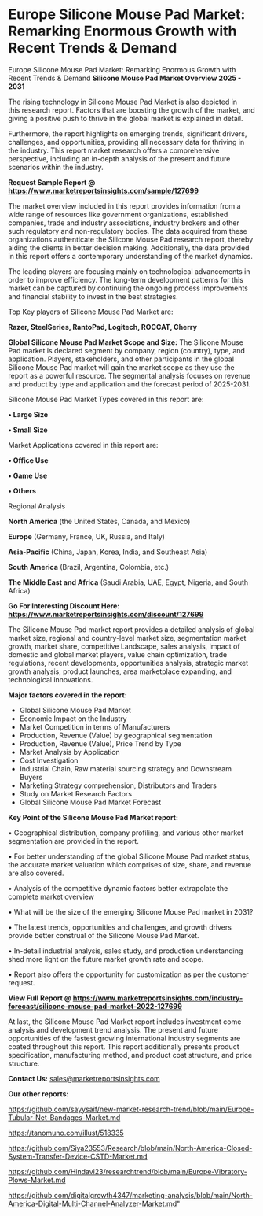# Europe Silicone Mouse Pad Market: Remarking Enormous Growth with Recent Trends & Demand
Europe Silicone Mouse Pad Market: Remarking Enormous Growth with Recent Trends & Demand
<Strong> Silicone Mouse Pad Market Overview 2025 - 2031</strong>

The rising technology in Silicone Mouse Pad Market is also depicted in this research report. Factors that are boosting the growth of the market, and giving a positive push to thrive in the global market is explained in detail.

Furthermore, the report highlights on emerging trends, significant drivers, challenges, and opportunities, providing all necessary data for thriving in the industry. This report market research offers a comprehensive perspective, including an in-depth analysis of the present and future scenarios within the industry.

<strong>Request Sample Report @ <a href=https://www.marketreportsinsights.com/sample/127699>https://www.marketreportsinsights.com/sample/127699</a></strong>

The market overview included in this report provides information from a wide range of resources like government organizations, established companies, trade and industry associations, industry brokers and other such regulatory and non-regulatory bodies. The data acquired from these organizations authenticate the Silicone Mouse Pad research report, thereby aiding the clients in better decision making. Additionally, the data provided in this report offers a contemporary understanding of the market dynamics.

The leading players are focusing mainly on technological advancements in order to improve efficiency. The long-term development patterns for this market can be captured by continuing the ongoing process improvements and financial stability to invest in the best strategies.

Top Key players of Silicone Mouse Pad Market are:

<strong>Razer, SteelSeries, RantoPad, Logitech, ROCCAT, Cherry</strong>

<strong><b>Global Silicone Mouse Pad Market Scope and Size:</b></strong>
The Silicone Mouse Pad market is declared segment by company, region (country), type, and application. Players, stakeholders, and other participants in the global Silicone Mouse Pad market will gain the market scope as they use the report as a powerful resource. The segmental analysis focuses on revenue and product by type and application and the forecast period of 2025-2031.

Silicone Mouse Pad Market Types covered in this report are:

<strong>• Large Size

• Small Size</strong>

Market Applications covered in this report are:

<strong>• Office Use

• Game Use

• Others</strong> 

Regional Analysis

<strong>North America</strong> (the United States, Canada, and Mexico)

<strong>Europe</strong> (Germany, France, UK, Russia, and Italy)

<strong>Asia-Pacific</strong> (China, Japan, Korea, India, and Southeast Asia)

<strong>South America</strong> (Brazil, Argentina, Colombia, etc.)

<strong>The Middle East and Africa</strong> (Saudi Arabia, UAE, Egypt, Nigeria, and South Africa)

<strong>Go For Interesting Discount Here: <a href=https://www.marketreportsinsights.com/discount/127699>https://www.marketreportsinsights.com/discount/127699</a></strong>

The Silicone Mouse Pad market report provides a detailed analysis of global market size, regional and country-level market size, segmentation market growth, market share, competitive Landscape, sales analysis, impact of domestic and global market players, value chain optimization, trade regulations, recent developments, opportunities analysis, strategic market growth analysis, product launches, area marketplace expanding, and technological innovations.

<strong><b>Major factors covered in the report:</b></strong>
<ul>
  <li>Global Silicone Mouse Pad Market </li>
  <li>Economic Impact on the Industry</li>
  <li>Market Competition in terms of Manufacturers</li>
  <li>Production, Revenue (Value) by geographical segmentation</li>
  <li>Production, Revenue (Value), Price Trend by Type</li>
  <li>Market Analysis by Application</li>
  <li>Cost Investigation</li>
  <li>Industrial Chain, Raw material sourcing strategy and Downstream Buyers</li>
  <li>Marketing Strategy comprehension, Distributors and Traders</li>
  <li>Study on Market Research Factors</li>
  <li>Global Silicone Mouse Pad Market Forecast</li>
</ul>

<strong><b>Key Point of the Silicone Mouse Pad Market report:</b></strong>

• Geographical distribution, company profiling, and various other market segmentation are provided in the report.

• For better understanding of the global Silicone Mouse Pad market status, the accurate market valuation which comprises of size, share, and revenue are also covered.

• Analysis of the competitive dynamic factors better extrapolate the complete market overview

• What will be the size of the emerging Silicone Mouse Pad market in 2031?

• The latest trends, opportunities and challenges, and growth drivers provide better construal of the Silicone Mouse Pad Market.

• In-detail industrial analysis, sales study, and production understanding shed more light on the future market growth rate and scope.

• Report also offers the opportunity for customization as per the customer request.

<strong><b>View Full Report @ <a href=https://www.marketreportsinsights.com/industry-forecast/silicone-mouse-pad-market-2022-127699>https://www.marketreportsinsights.com/industry-forecast/silicone-mouse-pad-market-2022-127699</a></b></strong>


At last, the Silicone Mouse Pad Market report includes investment come analysis and development trend analysis. The present and future opportunities of the fastest growing international industry segments are coated throughout this report. This report additionally presents product specification, manufacturing method, and product cost structure, and price structure.

<strong>Contact Us:</strong>
sales@marketreportsinsights.com

<strong>Our other reports:</strong>

<a href=https://github.com/sayysaif/new-market-research-trend/blob/main/Europe-Tubular-Net-Bandages-Market.md>https://github.com/sayysaif/new-market-research-trend/blob/main/Europe-Tubular-Net-Bandages-Market.md</a>

<a href=https://tanomuno.com/illust/518335>https://tanomuno.com/illust/518335</a>

<a href=https://github.com/Siya23553/Research/blob/main/North-America-Closed-System-Transfer-Device-CSTD-Market.md>https://github.com/Siya23553/Research/blob/main/North-America-Closed-System-Transfer-Device-CSTD-Market.md</a>

<a href=https://github.com/Hindavi23/researchtrend/blob/main/Europe-Vibratory-Plows-Market.md>https://github.com/Hindavi23/researchtrend/blob/main/Europe-Vibratory-Plows-Market.md</a>

<a href=https://github.com/digitalgrowth4347/marketing-analysis/blob/main/North-America-Digital-Multi-Channel-Analyzer-Market.md>https://github.com/digitalgrowth4347/marketing-analysis/blob/main/North-America-Digital-Multi-Channel-Analyzer-Market.md</a>"
